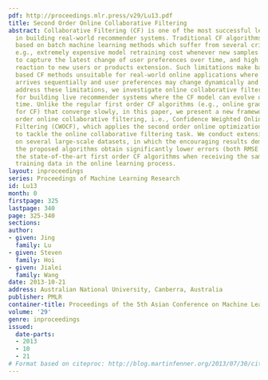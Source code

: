 ```yaml
---
pdf: http://proceedings.mlr.press/v29/Lu13.pdf
title: Second Order Online Collaborative Filtering
abstract: Collaborative Filtering (CF) is one of the most successful learning techniques
  in building real-world recommender systems. Traditional CF algorithms are often
  based on batch machine learning methods which suffer from several critical drawbacks,
  e.g., extremely expensive model retraining cost whenever new samples arrive, unable
  to capture the latest change of user preferences over time, and high cost and slow
  reaction to new users or products extension. Such limitations make batch learning
  based CF methods unsuitable for real-world online applications where data often
  arrives sequentially and user preferences may change dynamically and rapidly. To
  address these limitations, we investigate online collaborative filtering techniques
  for building live recommender systems where the CF model can evolve on-the-fly over
  time. Unlike the regular first order CF algorithms (e.g., online gradient descent
  for CF) that converge slowly, in this paper, we present a new framework of second
  order online collaborative filtering, i.e., Confidence Weighted Online Collaborative
  Filtering (CWOCF), which applies the second order online optimization methodology
  to tackle the online collaborative filtering task. We conduct extensive experiments
  on several large-scale datasets, in which the encouraging results demonstrate that
  the proposed algorithms obtain significantly lower errors (both RMSE and MAE) than
  the state-of-the-art first order CF algorithms when receiving the same amount of
  training data in the online learning process.
layout: inproceedings
series: Proceedings of Machine Learning Research
id: Lu13
month: 0
firstpage: 325
lastpage: 340
page: 325-340
sections: 
author:
- given: Jing
  family: Lu
- given: Steven
  family: Hoi
- given: Jialei
  family: Wang
date: 2013-10-21
address: Australian National University, Canberra, Australia
publisher: PMLR
container-title: Proceedings of the 5th Asian Conference on Machine Learning
volume: '29'
genre: inproceedings
issued:
  date-parts:
  - 2013
  - 10
  - 21
# Format based on citeproc: http://blog.martinfenner.org/2013/07/30/citeproc-yaml-for-bibliographies/
---
```

